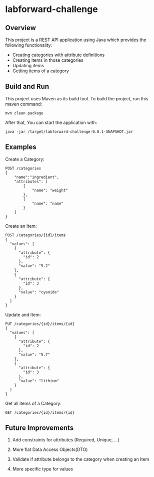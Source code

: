 # labforward-challenge
## Overview
This project is a REST API application using Java which provides the following functionality:

* Creating categories with attribute definitions
* Creating items in those categories
* Updating items
* Getting items of a category

## Build and Run
This project uses Maven as its build tool. To build the project, run this maven command:

```
mvn clean package
```

After that, You can start the application with:

```
java -jar /target/labforward-challenge-0.0.1-SNAPSHOT.jar
```

## Examples
Create a Category:
```
POST /categories
{
    "name":"ingredient",
    "attributes": [
        {
            "name": "weight"
        },
        {
            "name": "name"
        }
    ]
}
```

Create an Item:
```
POST /categories/{id}/items
{
  "values": [
    {
      "attribute": {
        "id": 2
      },
      "value": "5.2"
    },
    {
      "attribute": {
        "id": 3
      },
      "value": "cyanide"
    }
  ]
}
```
Update and Item:
```
PUT /categories/{id}/items/{id}
{
  "values": [
    {
      "attribute": {
        "id": 2
      },
      "value": "5.7"
    },
    {
      "attribute": {
        "id": 3
      },
      "value": "lithium"
    }
  ]
}
```
Get all items of a Category:
```
GET /categories/{id}/items/{id}
```

## Future Improvements
1. Add constraints for attributes (Required, Unique, ...)

1. More flat Data Access Objects(DTO)

1. Validate if attribute belongs to the category when creating an Item

1. More specific type for values
